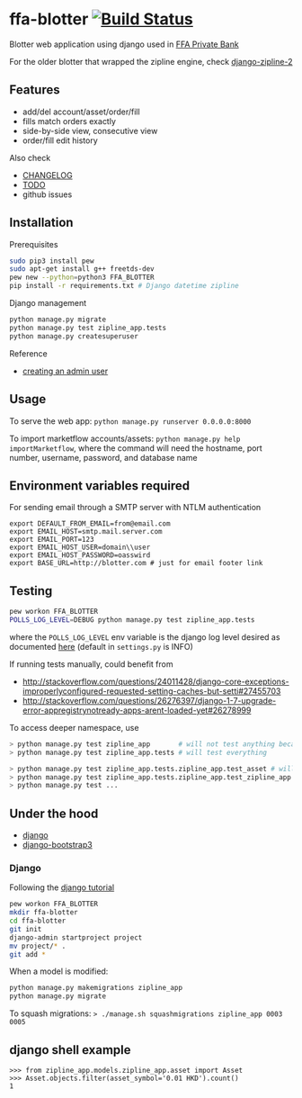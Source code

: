 # ffa-blotter [![Build Status](https://travis-ci.org/shadiakiki1986/ffa-blotter.svg?branch=master)](https://travis-ci.org/shadiakiki1986/ffa-blotter)
Blotter web application using django used in [FFA Private Bank](https://www.ffaprivatebank.com)

For the older blotter that wrapped the zipline engine, check [django-zipline-2](https://www.github.com/shadiakiki1986/django-zipline-2)

## Features
- add/del account/asset/order/fill
- fills match orders exactly
- side-by-side view, consecutive view
- order/fill edit history

Also check
- [CHANGELOG](CHANGELOG.md)
- [TODO](TODO.md)
- github issues

## Installation
Prerequisites
```bash
sudo pip3 install pew
sudo apt-get install g++ freetds-dev
pew new --python=python3 FFA_BLOTTER
pip install -r requirements.txt # Django datetime zipline
```

Django management
```bash
python manage.py migrate
python manage.py test zipline_app.tests
python manage.py createsuperuser
```
Reference
* [creating an admin user](https://docs.djangoproject.com/en/1.10/intro/tutorial02/#creating-an-admin-user)

## Usage
To serve the web app: `python manage.py runserver 0.0.0.0:8000`

To import marketflow accounts/assets: `python manage.py help importMarketflow`, where the command will need the hostname, port number, username, password, and database name

## Environment variables required
For sending email through a SMTP server with NTLM authentication

    export DEFAULT_FROM_EMAIL=from@email.com
    export EMAIL_HOST=smtp.mail.server.com
    export EMAIL_PORT=123
    export EMAIL_HOST_USER=domain\\user
    export EMAIL_HOST_PASSWORD=oasswird
    export BASE_URL=http://blotter.com # just for email footer link

## Testing
```bash
pew workon FFA_BLOTTER
POLLS_LOG_LEVEL=DEBUG python manage.py test zipline_app.tests
```
where the `POLLS_LOG_LEVEL` env variable is the django log level desired
as documented [here](https://docs.djangoproject.com/en/1.10/topics/logging/#loggers)
(default in `settings.py` is INFO)

If running tests manually, could benefit from
* http://stackoverflow.com/questions/24011428/django-core-exceptions-improperlyconfigured-requested-setting-caches-but-setti#27455703
* http://stackoverflow.com/questions/26276397/django-1-7-upgrade-error-appregistrynotready-apps-arent-loaded-yet#26278999

To access deeper namespace, use
```bash
> python manage.py test zipline_app       # will not test anything because I dont use tests.py anymore
> python manage.py test zipline_app.tests # will test everything

> python manage.py test zipline_app.tests.zipline_app.test_asset # will test only asset
> python manage.py test zipline_app.tests.zipline_app.test_zipline_app
> python manage.py test ...
```
## Under the hood
* [django](https://www.djangoproject.com/)
* [django-bootstrap3](https://github.com/dyve/django-bootstrap3)

### Django
Following the [django tutorial](https://docs.djangoproject.com/en/1.10/intro/tutorial01/)
```bash
pew workon FFA_BLOTTER
mkdir ffa-blotter
cd ffa-blotter
git init
django-admin startproject project
mv project/* .
git add *
```

When a model is modified:
```bash
python manage.py makemigrations zipline_app
python manage.py migrate
```

To squash migrations: `> ./manage.sh squashmigrations zipline_app 0003 0005`

## django shell example
```
>>> from zipline_app.models.zipline_app.asset import Asset
>>> Asset.objects.filter(asset_symbol='0.01 HKD').count()
1
```
